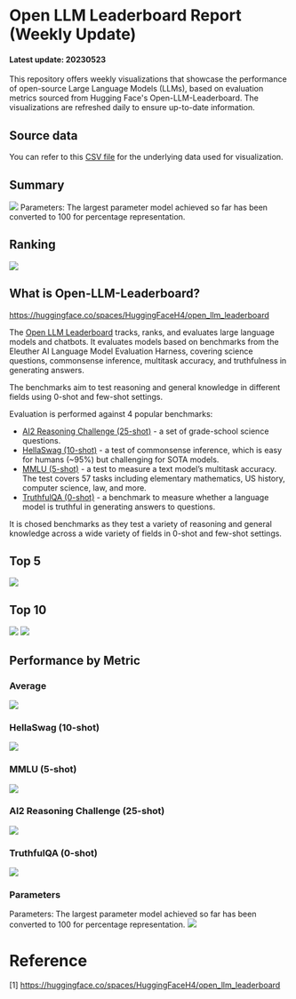 # Open LLM Leaderboard Report (Weekly Update)
#### Latest update: 20230523
This repository offers weekly visualizations that showcase the performance of open-source Large Language Models (LLMs), based on evaluation metrics sourced from Hugging Face's Open-LLM-Leaderboard. The visualizations are refreshed daily to ensure up-to-date information.

## Source data
You can refer to this [CSV file](https://github.com/dsdanielpark/Open-LLM-Leaderboard-Report/blob/main/assets/20230523/20230523.csv) for the underlying data used for visualization.

##  Summary
![](assets/20230523/totalplot.png)
Parameters: The largest parameter model achieved so far has been converted to 100 for percentage representation.

## Ranking
![](assets/20230523/rankingplot.png)

## What is Open-LLM-Leaderboard?
https://huggingface.co/spaces/HuggingFaceH4/open_llm_leaderboard

The [Open LLM Leaderboard](https://huggingface.co/spaces/HuggingFaceH4/open_llm_leaderboard) tracks, ranks, and evaluates large language models and chatbots. It evaluates models based on benchmarks from the Eleuther AI Language Model Evaluation Harness, covering science questions, commonsense inference, multitask accuracy, and truthfulness in generating answers. 

The benchmarks aim to test reasoning and general knowledge in different fields using 0-shot and few-shot settings.

Evaluation is performed against 4 popular benchmarks:
- [AI2 Reasoning Challenge (25-shot)](https://allenai.org/data/arc) - a set of grade-school science questions.
- [HellaSwag (10-shot)](https://paperswithcode.com/dataset/hellaswag) - a test of commonsense inference, which is easy for humans (~95%) but challenging for SOTA models.
- [MMLU (5-shot)](https://paperswithcode.com/sota/multi-task-language-understanding-on-mmlu) - a test to measure a text model’s multitask accuracy. The test covers 57 tasks including elementary mathematics, US history, computer science, law, and more.
- [TruthfulQA (0-shot)](https://paperswithcode.com/dataset/truthfulqa) - a benchmark to measure whether a language model is truthful in generating answers to questions.

It is chosed benchmarks as they test a variety of reasoning and general knowledge across a wide variety of fields in 0-shot and few-shot settings.

## Top 5
![](assets/20230523/top5plot.png)

## Top 10
![](assets/20230523/top10_with_barplot.png)
![](assets/20230523/top10_with_lineplot.png)

## Performance by Metric

### Average
![](assets/20230523/Average.png)

### HellaSwag (10-shot)
![](assets/20230523/HellaSwag(10-shot).png)

### MMLU (5-shot)
![](assets/20230523/MMLU(5-shot).png)

### AI2 Reasoning Challenge (25-shot)
![](assets/20230523/ARC(25-shot).png)

### TruthfulQA (0-shot)
![](assets/20230523/TruthfulQA(0-shot).png)

### Parameters
Parameters: The largest parameter model achieved so far has been converted to 100 for percentage representation.
![](assets/20230523/Parameters.png)

# Reference
[1] https://huggingface.co/spaces/HuggingFaceH4/open_llm_leaderboard

